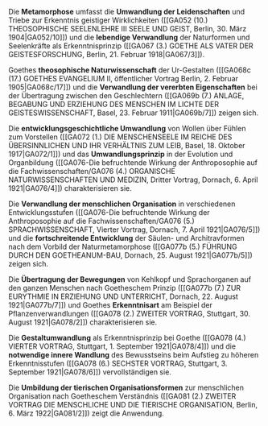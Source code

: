 
Die **Metamorphose** umfasst die **Umwandlung der Leidenschaften** und Triebe zur Erkenntnis geistiger Wirklichkeiten ([[GA052 (10.) THEOSOPHISCHE SEELENLEHRE III SEELE UND GEIST, Berlin, 30. März 1904|GA052/10]]) und die **lebendige Verwandlung** der Naturformen und Seelenkräfte als Erkenntnisprinzip ([[GA067 (3.) GOETHE ALS VATER DER GEISTESFORSCHUNG, Berlin, 21. Februar 1918|GA067/3]]).

Goethes **theosophische Naturwissenschaft** der Ur-Gestalten ([[GA068c (17.) GOETHES EVANGELIUM II, öffentlicher Vortrag Berlin, 2. Februar 1905|GA068c/17]]) und die **Verwandlung der vererbten Eigenschaften** bei der Übertragung zwischen den Geschlechtern ([[GA069b (7.) ANLAGE, BEGABUNG UND ERZIEHUNG DES MENSCHEN IM LICHTE DER GEISTESWISSENSCHAFT, Basel, 23. Februar 1911|GA069b/7]]) zeigen sich.

Die **entwicklungsgeschichtliche Umwandlung** von Wollen über Fühlen zum Vorstellen ([[GA072 (1.) DIE MENSCHENSEELE IM REICHE DES ÜBERSINNLICHEN UND IHR VERHÄLTNIS ZUM LEIB, Basel, 18. Oktober 1917|GA072/1]]) und das **Umwandlungsprinzip** in der Evolution und Organbildung ([[GA076-Die befruchtende Wirkung der Anthroposophie auf die Fachwissenschaften/GA076 (4.) ORGANISCHE NATURWISSENSCHAFTEN UND MEDIZIN, Dritter Vortrag, Dornach, 6. April 1921|GA076/4]]) charakterisieren sie.

Die **Verwandlung der menschlichen Organisation** in verschiedenen Entwicklungsstufen ([[GA076-Die befruchtende Wirkung der Anthroposophie auf die Fachwissenschaften/GA076 (5.) SPRACHWISSENSCHAFT, Vierter Vortrag, Dornach, 7. April 1921|GA076/5]]) und die **fortschreitende Entwicklung** der Säulen- und Architravformen nach dem Vorbild der Naturmetamorphose ([[GA077b (5.) FÜHRUNG DURCH DEN GOETHEANUM-BAU, Dornach, 25. August 1921|GA077b/5]]) zeigen sich.

Die **Übertragung der Bewegungen** von Kehlkopf und Sprachorganen auf den ganzen Menschen nach Goetheschem Prinzip ([[GA077b (7.) ZUR EURYTHMIE IN ERZIEHUNG UND UNTERRICHT, Dornach, 22. August 1921|GA077b/7]]) und Goethes **Erkenntnisart** am Beispiel der Pflanzenverwandlungen ([[GA078 (2.) ZWEITER VORTRAG, Stuttgart, 30. August 1921|GA078/2]]) charakterisieren sie.

Die **Gestaltumwandlung** als Erkenntnisprinzip bei Goethe ([[GA078 (4.) VIERTER VORTRAG, Stuttgart, 1. September 1921|GA078/4]]) und die **notwendige innere Wandlung** des Bewusstseins beim Aufstieg zu höheren Erkenntnisstufen ([[GA078 (6.) SECHSTER VORTRAG, Stuttgart, 3. September 1921|GA078/6]]) vervollständigen sie.

Die **Umbildung der tierischen Organisationsformen** zur menschlichen Organisation nach Goetheschem Verständnis ([[GA081 (2.) ZWEITER VORTRAG DIE MENSCHLICHE UND DIE TIERISCHE ORGANISATION, Berlin, 6. März 1922|GA081/2]]) zeigt die Anwendung.

